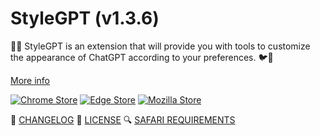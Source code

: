 # StyleGPT (v1.3.6)

🤖🧩 StyleGPT is an extension that will provide you with tools to customize the appearance of ChatGPT according to your preferences. 🐦🌈

[More info](https://github.com/pigeonposse/stylegpt)

[![Chrome Store](https://img.shields.io/badge/Chrome%20Store-grey?style=for-the-badge&logo=googlechrome&logoColor=white)](https://chrome.google.com/webstore/detail/stylegpt/khoggafmiibmeihpkpbkllkkdfhmokoj)
[![Edge Store](https://img.shields.io/badge/Edge%20Store-grey?style=for-the-badge&logo=microsoftstore&logoColor=white)](https://microsoftedge.microsoft.com/addons/detail/gkcagmallcghkmmidopechceeibnojmb)
[![Mozilla Store](https://img.shields.io/badge/Mozilla%20Store-grey?style=for-the-badge&logo=firefoxbrowser&logoColor=white)](https://addons.mozilla.org/firefox/addon/stylegpt/)

📝 [CHANGELOG](https://github.com/pigeonposse/stylegpt/blob/main/CHANGELOG.md)
📜 [LICENSE](https://github.com/pigeonposse/stylegpt/blob/main/LICENSE)
🔍 [SAFARI REQUIREMENTS](https://github.com/pigeonposse/stylegpt/blob/1.3.6/docs/safari-unsigned-info.md)
